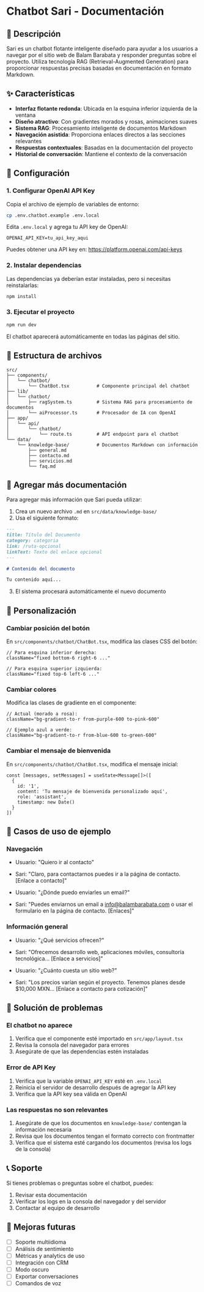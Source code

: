 # Chatbot Sari - Documentación

## 📖 Descripción

Sari es un chatbot flotante inteligente diseñado para ayudar a los usuarios a navegar por el sitio web de Balam Barabata y responder preguntas sobre el proyecto. Utiliza tecnología RAG (Retrieval-Augmented Generation) para proporcionar respuestas precisas basadas en documentación en formato Markdown.

## ✨ Características

- **Interfaz flotante redonda**: Ubicada en la esquina inferior izquierda de la ventana
- **Diseño atractivo**: Con gradientes morados y rosas, animaciones suaves
- **Sistema RAG**: Procesamiento inteligente de documentos Markdown
- **Navegación asistida**: Proporciona enlaces directos a las secciones relevantes
- **Respuestas contextuales**: Basadas en la documentación del proyecto
- **Historial de conversación**: Mantiene el contexto de la conversación

## 🚀 Configuración

### 1. Configurar OpenAI API Key

Copia el archivo de ejemplo de variables de entorno:

```bash
cp .env.chatbot.example .env.local
```

Edita `.env.local` y agrega tu API key de OpenAI:

```env
OPENAI_API_KEY=tu_api_key_aqui
```

Puedes obtener una API key en: https://platform.openai.com/api-keys

### 2. Instalar dependencias

Las dependencias ya deberían estar instaladas, pero si necesitas reinstalarlas:

```bash
npm install
```

### 3. Ejecutar el proyecto

```bash
npm run dev
```

El chatbot aparecerá automáticamente en todas las páginas del sitio.

## 📁 Estructura de archivos

```
src/
├── components/
│   └── chatbot/
│       └── ChatBot.tsx          # Componente principal del chatbot
├── lib/
│   └── chatbot/
│       ├── ragSystem.ts         # Sistema RAG para procesamiento de documentos
│       └── aiProcessor.ts       # Procesador de IA con OpenAI
├── app/
│   └── api/
│       └── chatbot/
│           └── route.ts         # API endpoint para el chatbot
└── data/
    └── knowledge-base/          # Documentos Markdown con información
        ├── general.md
        ├── contacto.md
        ├── servicios.md
        └── faq.md
```

## 📝 Agregar más documentación

Para agregar más información que Sari pueda utilizar:

1. Crea un nuevo archivo `.md` en `src/data/knowledge-base/`
2. Usa el siguiente formato:

```markdown
---
title: Título del Documento
category: categoria
link: /ruta-opcional
linkText: Texto del enlace opcional
---

# Contenido del documento

Tu contenido aquí...
```

3. El sistema procesará automáticamente el nuevo documento

## 🎨 Personalización

### Cambiar posición del botón

En `src/components/chatbot/ChatBot.tsx`, modifica las clases CSS del botón:

```tsx
// Para esquina inferior derecha:
className="fixed bottom-6 right-6 ..."

// Para esquina superior izquierda:
className="fixed top-6 left-6 ..."
```

### Cambiar colores

Modifica las clases de gradiente en el componente:

```tsx
// Actual (morado a rosa):
className="bg-gradient-to-r from-purple-600 to-pink-600"

// Ejemplo azul a verde:
className="bg-gradient-to-r from-blue-600 to-green-600"
```

### Cambiar el mensaje de bienvenida

En `src/components/chatbot/ChatBot.tsx`, modifica el mensaje inicial:

```tsx
const [messages, setMessages] = useState<Message[]>([
  {
    id: '1',
    content: 'Tu mensaje de bienvenida personalizado aquí',
    role: 'assistant',
    timestamp: new Date()
  }
])
```

## 🧪 Casos de uso de ejemplo

### Navegación

- Usuario: "Quiero ir al contacto"
- Sari: "Claro, para contactarnos puedes ir a la página de contacto. [Enlace a contacto]"

- Usuario: "¿Dónde puedo enviarles un email?"
- Sari: "Puedes enviarnos un email a info@balambarabata.com o usar el formulario en la página de contacto. [Enlaces]"

### Información general

- Usuario: "¿Qué servicios ofrecen?"
- Sari: "Ofrecemos desarrollo web, aplicaciones móviles, consultoría tecnológica... [Enlace a servicios]"

- Usuario: "¿Cuánto cuesta un sitio web?"
- Sari: "Los precios varían según el proyecto. Tenemos planes desde $10,000 MXN... [Enlace a contacto para cotización]"

## 🔧 Solución de problemas

### El chatbot no aparece

1. Verifica que el componente esté importado en `src/app/layout.tsx`
2. Revisa la consola del navegador para errores
3. Asegúrate de que las dependencias estén instaladas

### Error de API Key

1. Verifica que la variable `OPENAI_API_KEY` esté en `.env.local`
2. Reinicia el servidor de desarrollo después de agregar la API key
3. Verifica que la API key sea válida en OpenAI

### Las respuestas no son relevantes

1. Asegúrate de que los documentos en `knowledge-base/` contengan la información necesaria
2. Revisa que los documentos tengan el formato correcto con frontmatter
3. Verifica que el sistema esté cargando los documentos (revisa los logs de la consola)

## 📞 Soporte

Si tienes problemas o preguntas sobre el chatbot, puedes:

1. Revisar esta documentación
2. Verificar los logs en la consola del navegador y del servidor
3. Contactar al equipo de desarrollo

## 🚀 Mejoras futuras

- [ ] Soporte multiidioma
- [ ] Análisis de sentimiento
- [ ] Métricas y analytics de uso
- [ ] Integración con CRM
- [ ] Modo oscuro
- [ ] Exportar conversaciones
- [ ] Comandos de voz
